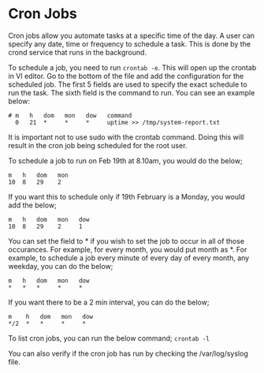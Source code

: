 # Cron Jobs
Cron jobs allow you automate tasks at a specific time of the day. A user can specify any date, time or frequency to schedule a task. This is done by the crond service that runs in the background. 

To schedule a job, you need to run `crontab -e`. This will open up the crontab in VI editor. Go to the bottom of the file and add the configuration for the scheduled job. The first 5 fields are used to specify the exact schedule to run the task. The sixth field is the command to run. You can see an example below:

```
# m   h   dom   mon   dow   command
  0   21  *     *     *     uptime >> /tmp/system-report.txt
```

It is important not to use sudo with the crontab command. Doing this will result in the cron job being scheduled for the root user.

To schedule a job to run on Feb 19th at 8.10am, you would do the below;

```
m   h   dom   mon
10  8   29    2

```

If you want this to schedule only if 19th February is a Monday, you would add the below;

```
m   h   dom   mon   dow
10  8   29    2     1

```
You can set the field to * if you wish to set the job to occur in all of those occurances. For example, for every month, you would put month as *. For example, to schedule a job every minute of every day of every month, any weekday, you can do the below;

```
m   h   dom   mon   dow
*   *   *     *     *

```

If you want there to be a 2 min interval, you can do the below;

```
m    h   dom   mon   dow
*/2  *   *     *     *

```

To list cron jobs, you can run the below command;
`crontab -l`

You can also verify if the cron job has run by checking the /var/log/syslog file.